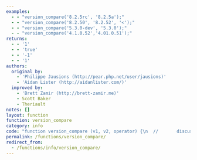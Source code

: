 ```yaml
---
examples:
  - - "version_compare('8.2.5rc', '8.2.5a');"
  - - "version_compare('8.2.50', '8.2.52', '<');"
  - - "version_compare('5.3.0-dev', '5.3.0');"
  - - "version_compare('4.1.0.52','4.01.0.51');"
returns:
  - - '1'
  - - 'true'
  - - '-1'
  - - '1'
authors:
  original by:
    - 'Philippe Jausions (http://pear.php.net/user/jausions)'
    - 'Aidan Lister (http://aidanlister.com/)'
  improved by:
    - 'Brett Zamir (http://brett-zamir.me)'
    - Scott Baker
    - Theriault
notes: []
layout: function
function: version_compare
category: info
code: "function version_compare (v1, v2, operator) {\n  //       discuss at: http://phpjs.org/functions/version_compare/\n  //      original by: Philippe Jausions (http://pear.php.net/user/jausions)\n  //      original by: Aidan Lister (http://aidanlister.com/)\n  // reimplemented by: Kankrelune (http://www.webfaktory.info/)\n  //      improved by: Brett Zamir (http://brett-zamir.me)\n  //      improved by: Scott Baker\n  //      improved by: Theriault\n  //        example 1: version_compare('8.2.5rc', '8.2.5a');\n  //        returns 1: 1\n  //        example 2: version_compare('8.2.50', '8.2.52', '<');\n  //        returns 2: true\n  //        example 3: version_compare('5.3.0-dev', '5.3.0');\n  //        returns 3: -1\n  //        example 4: version_compare('4.1.0.52','4.01.0.51');\n  //        returns 4: 1\n\n  this.php_js = this.php_js || {}\n  this.php_js.ENV = this.php_js.ENV || {}\n  // END REDUNDANT\n  // Important: compare must be initialized at 0.\n  var i,\n    x,\n    compare = 0,\n    // vm maps textual PHP versions to negatives so they're less than 0.\n    // PHP currently defines these as CASE-SENSITIVE. It is important to\n    // leave these as negatives so that they can come before numerical versions\n    // and as if no letters were there to begin with.\n    // (1alpha is < 1 and < 1.1 but > 1dev1)\n    // If a non-numerical value can't be mapped to this table, it receives\n    // -7 as its value.\n    vm = {\n      'dev': -6,\n      'alpha': -5,\n      'a': -5,\n      'beta': -4,\n      'b': -4,\n      'RC': -3,\n      'rc': -3,\n      '#': -2,\n      'p': 1,\n      'pl': 1\n    },\n    // This function will be called to prepare each version argument.\n    // It replaces every _, -, and + with a dot.\n    // It surrounds any nonsequence of numbers/dots with dots.\n    // It replaces sequences of dots with a single dot.\n    //    version_compare('4..0', '4.0') == 0\n    // Important: A string of 0 length needs to be converted into a value\n    // even less than an unexisting value in vm (-7), hence [-8].\n    // It's also important to not strip spaces because of this.\n    //   version_compare('', ' ') == 1\n    prepVersion = function (v) {\n      v = ('' + v)\n        .replace(/[_\\-+]/g, '.')\n      v = v.replace(/([^.\\d]+)/g, '.$1.')\n        .replace(/\\.{2,}/g, '.')\n      return (!v.length ? [-8] : v.split('.'))\n    },\n    // This converts a version component to a number.\n    // Empty component becomes 0.\n    // Non-numerical component becomes a negative number.\n    // Numerical component becomes itself as an integer.\n    numVersion = function (v) {\n      return !v ? 0 : (isNaN(v) ? vm[v] || -7 : parseInt(v, 10))\n    }\n  v1 = prepVersion(v1)\n  v2 = prepVersion(v2)\n  x = Math.max(v1.length, v2.length)\n  for (i = 0; i < x; i++) {\n    if (v1[i] == v2[i]) {\n      continue\n    }\n    v1[i] = numVersion(v1[i])\n    v2[i] = numVersion(v2[i])\n    if (v1[i] < v2[i]) {\n      compare = -1\n      break\n    } else if (v1[i] > v2[i]) {\n      compare = 1\n      break\n    }\n  }\n  if (!operator) {\n    return compare\n  }\n\n  // Important: operator is CASE-SENSITIVE.\n  // \"No operator\" seems to be treated as \"<.\"\n  // Any other values seem to make the function return null.\n  switch (operator) {\n    case '>':\n    case 'gt':\n      return (compare > 0)\n    case '>=':\n    case 'ge':\n      return (compare >= 0)\n    case '<=':\n    case 'le':\n      return (compare <= 0)\n    case '==':\n    case '=':\n    case 'eq':\n      return (compare === 0)\n    case '<>':\n    case '!=':\n    case 'ne':\n      return (compare !== 0)\n    case '':\n    case '<':\n    case 'lt':\n      return (compare < 0)\n    default:\n      return null\n  }\n}\n"
permalink: /functions/version_compare/
redirect_from:
  - /functions/info/version_compare/
---
```


<!-- WARNING! This file is auto generated by `npm run web:inject`, do not edit by hand -->
